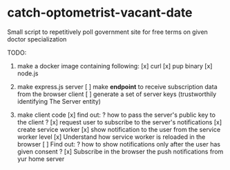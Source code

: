 # catch-optometrist-vacant-date
Small script to repetitively poll government site for free terms on given doctor specialization

TODO:
1. make a docker image containing following:
[x] curl
[x] pup binary
[x] node.js


2. make express.js server
[ ] make **endpoint** to receive subscription data from the browser client
[ ] generate a set of server keys (trustworthily identifying The Server entity)

3. make client code
[x] find out: ? how to pass the server's public key to the client ?
[x] request user to subscribe to the server's notifications
[x] create service worker
[x] show notification to the user from the service worker level
[x] Understand how service worker is reloaded in the browser
[ ] Find out: ? how to show notifications only after the user has given consent ?
[x] Subscribe in the browser the push notifications from yur home server
